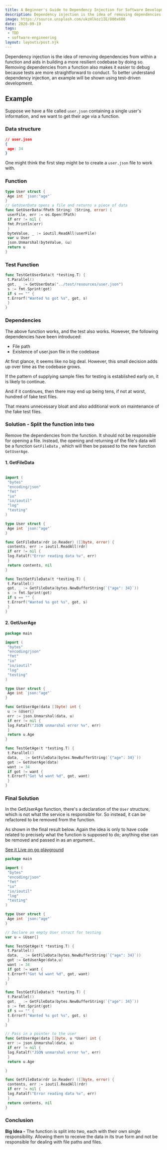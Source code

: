 ```yaml
---
title: A Beginner's Guide to Dependency Injection for Software Development
description: Dependency injection is the idea of removing dependencies from within a function and aids in building a more resilient codebase by doing so. 
image: https://source.unsplash.com/ukzHlkoz1IE/800x600
date: 2020-09-19
tags:
 - TDD 
 - software-engineering
layout: layouts/post.njk
---
```


<!-- Excerpt Start -->
Dependency injection is the idea of removing dependencies from within a function and aids in building a more resilient codebase by doing so. Removing dependencies from a function also makes it easier to debug because tests are more straightforward to conduct. 
To better understand dependency injection, an example will be shown using test-driven development.
<!-- Excerpt End -->

## Example

Suppose we have a file called `user.json` containing a single user's information, and we want to get their age via a function.

### Data structure

```json
// user.json
{
 age: 34
}
```

One might think the first step might be to create a `user.json` file to work with.

### Function

```go
type User struct {
 Age int `json:"age"`
}
// GetUserData opens a file and returns a piece of data
func GetUserData(fPath String) (String, error) {
 userFile, err := os.Open(fPath)
 if err != nil {
 fmt.Println(err)
 }
 byteValue, _ := ioutil.ReadAll(userFile)
 var u User
 json.Unmarshal(byteValue, &u)
 return u
}
```

### Test Function

```go
func TestGetUserData(t *testing.T) {
 t.Parallel()
 got, _ := GetUserData("../test/resources/user.json")
 s := fmt.Sprint(got)
 if s == "" {
 t.Errorf("Wanted %s got %s", got, s)
 }
}
```

### Dependencies

The above function works, and the test also works. However, the following dependencies have been introduced:

- File path
- Existence of user.json file in the codebase

At first glance, it seems like no big deal. However, this small decision adds up over time as the codebase grows. 

If the pattern of supplying sample files for testing is established early on, it is likely to continue.

And if it continues, then there may end up being tens, if not at worst, hundred of fake test files. 

That means unnecessary bloat and also additional work on maintenance of the fake test files.


### Solution - Split the function into two

Remove the dependencies from the function. It should not be responsible for opening a file. Instead, the opening and returning of the file's data will be a function `GetFileData` , which will then be passed to the new function `GetUserAge`.

#### 1. GetFileData

```go

import (
 "bytes"
 "encoding/json"
 "fmt"
 "io"
 "io/ioutil"
 "log"
 "testing"
)

type User struct {
 Age int `json:"age"`
}

func GetFileData(rdr io.Reader) ([]byte, error) {
 contents, err := ioutil.ReadAll(rdr)
 if err != nil {
 log.Fatalf("Error reading data %v", err)
 }
 return contents, nil
}

func TestGetFileData(t *testing.T) {
 t.Parallel()
 got, _ := GetFileData(bytes.NewBufferString(`{"age": 34}`))
 s := fmt.Sprint(got)
 if s == "" {
 t.Errorf("Wanted %s got %s", got, s)
 }
}
```
#### 2. GetUserAge


```go
package main

import (
 "bytes"
 "encoding/json"
 "fmt"
 "io"
 "io/ioutil"
 "log"
 "testing"
)

type User struct {
 Age int `json:"age"`
}

func GetUserAge(data []byte) int {
 u := &User{}
 err := json.Unmarshal(data, u)
 if err != nil {
 log.Fatalf("JSON unmarshal error %v", err)
 }
 return u.Age
}

func TestGetAge(t *testing.T) {
 t.Parallel()
 data, _ := GetFileData(bytes.NewBufferString(`{"age": 34}`))
 got := GetUserAge(data)
 want := 34
 if got != want {
 t.Errorf("Got %d want %d", got, want)
 }
}

```

### Final Solution

In the GetUserAge function, there's a declaration of the `User` structure, which is not what the service is responsible for. So instead, it can be refactored to be removed from the function.

As shown in the final result below. Again the idea is only to have code related to precisely what the function is supposed to do; anything else can be removed and passed in as an argument.. 

[See it Live on go playground](https://play.golang.org/p/bV8bNxqm06W)

```go
package main

import (
 "bytes"
 "encoding/json"
 "fmt"
 "io"
 "io/ioutil"
 "log"
 "testing"
)

type User struct {
 Age int `json:"age"`
}

// Declare an empty User struct for testing
var u = &User{}

func TestGetAge(t *testing.T) {
 t.Parallel()
 data, _ := GetFileData(bytes.NewBufferString(`{"age": 34}`))
 got := GetUserAge(data,u)
 want := 34
 if got != want {
 t.Errorf("Got %d want %d", got, want)
 }
}

func TestGetFileData(t *testing.T) {
 t.Parallel()
 got, _ := GetFileData(bytes.NewBufferString(`{"age": 34}`))
 s := fmt.Sprint(got)
 if s == "" {
 t.Errorf("Wanted %s got %s", got, s)
 }
}

// Pass in a pointer to the user
func GetUserAge(data []byte, u *User) int {
 err := json.Unmarshal(data, u)
 if err != nil {
 log.Fatalf("JSON unmarshal error %v", err)
 }
 return u.Age

}

func GetFileData(rdr io.Reader) ([]byte, error) {
 contents, err := ioutil.ReadAll(rdr)
 if err != nil {
 log.Fatalf("Error reading data %v", err)
 }
 return contents, nil
}
```

### Conclusion

**Big Idea -** The function is split into two, each with their own single responsibility. Allowing them to receive the data in its true form and not be responsible for dealing with file paths and files.

